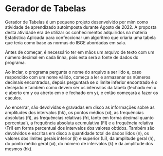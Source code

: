 # Gerador de Tabelas

  Gerador de Tabelas é um pequeno projeto desenvolvido por mim como atividade de aprendizado autoimposta durante Agosto de 2022. A proposta desta atividade era de utilizar os conhecimentos adquiridos na matéria Estatística Aplicada para confeccionar um algoritmo que criaria uma tabela que teria como base as normas do IBGE abordadas em sala.

  Antes de começar, é necessário ter em mãos um arquivo de texto com um número decimal em cada linha, pois esta será a fonte de dados do programa.

  Ao inciar, o programa pergunta o nome do arquivo a ser lido e, caso respondido com um nome válido, começa a ler e armazenar os números decimais encontrados, depois perguntará se o limite inferior encontrado é o desejado e também como devem ser os intervalos da tabela (fechado em x e aberto em y ou aberto em x e fechado em y), e então começará a fazer os cáculos.

  Ao encerrar, são devolvidas e gravadas em disco as informações sobre as amplitudes dos intervalos (hk), os pontos médios (xi), as frequências absolutas (fi), as frequências relativas (fri, tanto em forma decimal quanto percentual), a frequência absoluta acumulativa (FI) e a frequência relativa (Fri) em forma percentual dos intervalos dos valores obtidos. 
  Também são devolvidos e escritas em disco a quantidade total de dados lidos (n), os valores dos limites gerais inferior (li) e superior (Li), da amplitude geral (h), do ponto médio geral (xi), do número de intervalos (k) e da amplitude dos mesmos (hk).
